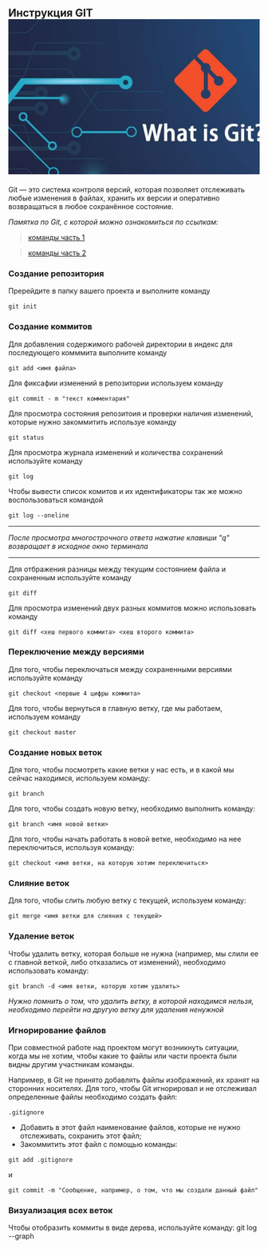 ##  Инструкция GIT ![логотип git](git.jpg)
Git — это система контроля версий, которая позволяет отслеживать любые изменения в файлах, хранить их версии и оперативно возвращаться в любое сохранённое состояние.

*Памятка по Git, с которой можно ознакомиться по ссылкам:* 
>[команды часть 1](https://habr.com/ru/post/541258/)

>[команды часть 2](https://habr.com/ru/post/542616/)

### Создание репозитория
Пререйдите в папку вашего проекта и выполните команду

```
git init
```
### Создание коммитов
Для добавления содержимого рабочей директории в индекс для последующего комммита выполните команду
```
git add <имя файла>
```

Для фиксафии изменений в репозитории используем команду
```
git commit - m "текст комментария"
```
Для просмотра состояния репозитоия и проверки наличия изменений, которые нужно закоммитить используе команду
```
git status
```
Для просмотра журнала изменений и количества сохранений используйте команду
```
git log
```
Чтобы вывести список комитов и их идентификаторы так же можно воспользоваться командой 
```
git log --oneline
```
___
*После просмотра многострочного ответа нажатие клавиши "q" возвращает в исходное окно терминала*
___

Для отбражения разницы между текущим состоянием файла и сохраненным используйте команду
```
git diff
```
Для просмотра изменений двух разных коммитов можно использовать команду
```
git diff <хеш первого коммита> <хеш второго коммита>
```

### Переключение между версиями
Для того, чтобы переключаться между сохраненными версиями используйте команду

```
git checkout <первые 4 цифры коммита>
```
Для того, чтобы вернуться в главную ветку, где мы работаем, используем команду
```
git checkout master
```
### Создание новых веток
Для того, чтобы посмотреть какие ветки у нас есть, и в какой мы сейчас находимся, используем команду:
```
git branch
```
Для того, чтобы создать новую ветку, необходимо выполнить команду:
```
git branch <имя новой ветки>
```
Для того, чтобы начать работать в новой ветке, необходимо на нее переключиться, используя команду:
```
git checkout <имя ветки, на которую хотим переключиться>
```
### Слияние веток
Для того, чтобы слить любую ветку с текущей, используем команду:
```
git merge <имя ветки для слияния с текущей>
```
### Удаление веток
Чтобы удалить ветку, которая больше не нужна (например, мы слили ее с главной веткой, либо отказались от изменений), необходимо использовать команду:
```
git branch -d <имя ветки, которую хотим удалить>
```
_Нужно помнить о том, что удалить ветку, в которой находимся нельзя, необходимо перейти на другую ветку для удаления ненужной_

### Игнорирование файлов
При совместной работе над проектом могут возникнуть ситуации, когда мы не хотим, чтобы какие то файлы или части проекта были видны другим участникам команды.

Например, в Git не принято добавлять файлы изображений, их хранят на сторонних носителях.
Для того, чтобы Git игнорировал и не отслеживал определенные файлы необходимо создать файл: 
```
.gitignore
```
+ Добавить в этот файл наименование файлов, которые не нужно отслеживать, сохранить этот файл;
+ Закоммитить этот файл с помощью команды:
```
git add .gitignore 
```
и
```
git commit -m "Сообщение, например, о том, что мы создали данный файл"
```
### Визуализация всех веток
Чтобы отобразить коммиты в виде дерева, используйте команду: git log --graph
